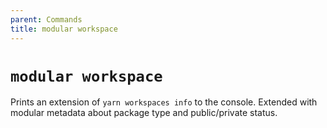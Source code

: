 ```yaml
---
parent: Commands
title: modular workspace
---
```


# `modular workspace`

Prints an extension of `yarn workspaces info` to the console. Extended with
modular metadata about package type and public/private status.
